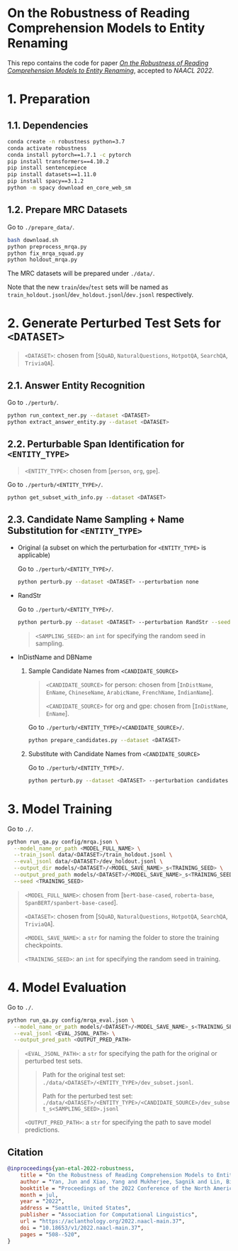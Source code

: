 # On the Robustness of Reading Comprehension Models to Entity Renaming

This repo contains the code for paper [*On the Robustness of Reading Comprehension Models to Entity Renaming*](https://arxiv.org/abs/2110.08555), accepted to *NAACL 2022*.

# 1. Preparation

## 1.1. Dependencies

```bash
conda create -n robustness python=3.7
conda activate robustness
conda install pytorch==1.7.1 -c pytorch
pip install transformers==4.10.2
pip install sentencepiece
pip install datasets==1.11.0
pip install spacy==3.1.2 
python -m spacy download en_core_web_sm
```

## 1.2. Prepare MRC Datasets

Go to `./prepare_data/`.
```bash
bash download.sh
python preprocess_mrqa.py
python fix_mrqa_squad.py
python holdout_mrqa.py
```

The MRC datasets will be prepared under `./data/`.

Note that the new `train`/`dev`/`test` sets will be named as `train_holdout.jsonl`/`dev_holdout.jsonl`/`dev.jsonl` respectively.

# 2. Generate Perturbed Test Sets for `<DATASET>`

> `<DATASET>`: chosen from [`SQuAD`, `NaturalQuestions`, `HotpotQA`, `SearchQA`, `TriviaQA`].

## 2.1. Answer Entity Recognition

Go to `./perturb/`.
```bash
python run_context_ner.py --dataset <DATASET>
python extract_answer_entity.py --dataset <DATASET>
```

## 2.2. Perturbable Span Identification for `<ENTITY_TYPE>`

> `<ENTITY_TYPE>`: chosen from [`person`, `org`, `gpe`].

Go to `./perturb/<ENTITY_TYPE>/`.
```bash
python get_subset_with_info.py --dataset <DATASET>
```

## 2.3. Candidate Name Sampling + Name Substitution for `<ENTITY_TYPE>`

- Original (a subset on which the perturbation for `<ENTITY_TYPE>` is applicable)
   
   Go to `./perturb/<ENTITY_TYPE>/`.
   ```bash
   python perturb.py --dataset <DATASET> --perturbation none
   ```
   
- RandStr
   
   Go to `./perturb/<ENTITY_TYPE>/`.
   ```bash
   python perturb.py --dataset <DATASET> --perturbation RandStr --seed <SAMPLING_SEED>
   ```
   > `<SAMPLING_SEED>`: an `int` for specifying the random seed in sampling. 

- InDistName and DBName
   
   1. Sample Candidate Names from `<CANDIDATE_SOURCE>`
      > `<CANDIDATE_SOURCE>` for person: chosen from [`InDistName`, `EnName`, `ChineseName`, `ArabicName`, `FrenchName`, `IndianName`].
      > 
      > `<CANDIDATE_SOURCE>` for org and gpe: chosen from [`InDistName`, `EnName`].

      Go to `./perturb/<ENTITY_TYPE>/<CANDIDATE_SOURCE>/`.
      ```bash
      python prepare_candidates.py --dataset <DATASET>
      ```
   
   2. Substitute with Candidate Names from `<CANDIDATE_SOURCE>`
   
      Go to `./perturb/<ENTITY_TYPE>/`.
      ```bash
      python perturb.py --dataset <DATASET> --perturbation candidates --candidates_folder_name <CANDIDATE_SOURCE> --seed <SAMPLING_SEED>
      ```
   
# 3. Model Training

Go to `./`.

```bash
python run_qa.py config/mrqa.json \
  --model_name_or_path <MODEL_FULL_NAME> \
  --train_jsonl data/<DATASET>/train_holdout.jsonl \
  --eval_jsonl data/<DATASET>/dev_holdout.jsonl \
  --output_dir models/<DATASET>/<MODEL_SAVE_NAME>_s<TRAINING_SEED> \
  --output_pred_path models/<DATASET>/<MODEL_SAVE_NAME>_s<TRAINING_SEED>/dev_holdout_pred.jsonl \
  --seed <TRAINING_SEED>
```
> `<MODEL_FULL_NAME>`: chosen from [`bert-base-cased`, `roberta-base`, `SpanBERT/spanbert-base-cased`].
> 
> `<DATASET>`: chosen from [`SQuAD`, `NaturalQuestions`, `HotpotQA`, `SearchQA`, `TriviaQA`].
> 
> `<MODEL_SAVE_NAME>`: a `str` for naming the folder to store the training checkpoints.
> 
> `<TRAINING_SEED>`: an `int` for specifying the random seed in training. 

# 4. Model Evaluation

Go to `./`.

```bash
python run_qa.py config/mrqa_eval.json \
  --model_name_or_path models/<DATASET>/<MODEL_SAVE_NAME>_s<TRAINING_SEED> \
  --eval_jsonl <EVAL_JSONL_PATH> \
  --output_pred_path <OUTPUT_PRED_PATH>
```
> `<EVAL_JSONL_PATH>`: a `str` for specifying the path for the original or perturbed test sets.
> 
>  > Path for the original test set: `./data/<DATASET>/<ENTITY_TYPE>/dev_subset.jsonl`.
>  >
>  > Path for the perturbed test set: `./data/<DATASET>/<ENTITY_TYPE>/<CANDIDATE_SOURCE>/dev_subset_s<SAMPLING_SEED>.jsonl`
> 
> `<OUTPUT_PRED_PATH>`: a `str` for specifying the path to save model predictions.

## Citation

```bibtex
@inproceedings{yan-etal-2022-robustness,
    title = "On the Robustness of Reading Comprehension Models to Entity Renaming",
    author = "Yan, Jun and Xiao, Yang and Mukherjee, Sagnik and Lin, Bill Yuchen and Jia, Robin and Ren, Xiang",
    booktitle = "Proceedings of the 2022 Conference of the North American Chapter of the Association for Computational Linguistics: Human Language Technologies",
    month = jul,
    year = "2022",
    address = "Seattle, United States",
    publisher = "Association for Computational Linguistics",
    url = "https://aclanthology.org/2022.naacl-main.37",
    doi = "10.18653/v1/2022.naacl-main.37",
    pages = "508--520",
}
```